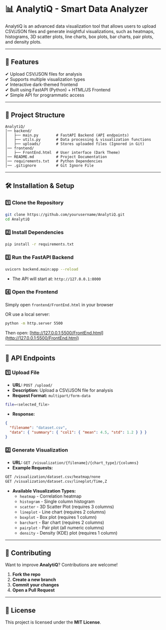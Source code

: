 # 📊 AnalytiQ - Smart Data Analyzer

AnalytiQ is an advanced data visualization tool that allows users to upload CSV/JSON files and generate insightful visualizations, such as heatmaps, histograms, 3D scatter plots, line charts, box plots, bar charts, pair plots, and density plots.

---

## 🚀 Features
✔ Upload CSV/JSON files for analysis  
✔ Supports multiple visualization types  
✔ Interactive dark-themed frontend  
✔ Built using FastAPI (Python) + HTML/JS Frontend  
✔ Simple API for programmatic access  

---

## 📂 Project Structure
```
AnalytiQ/
│── backend/
│   ├── main.py        # FastAPI Backend (API endpoints)
│   ├── utils.py       # Data processing & visualization functions
│   ├── uploads/       # Stores uploaded files (Ignored in Git)
│── frontend/
│   ├── FrontEnd.html  # User interface (Dark Theme)
│── README.md          # Project Documentation
│── requirements.txt   # Python Dependencies
│── .gitignore         # Git Ignore File
```

---

## 🛠 Installation & Setup

### 1️⃣ Clone the Repository
```sh
git clone https://github.com/yourusername/AnalytiQ.git
cd AnalytiQ
```

### 2️⃣ Install Dependencies
```sh
pip install -r requirements.txt
```

### 3️⃣ Run the FastAPI Backend
```sh
uvicorn backend.main:app --reload
```
- The API will start at: `http://127.0.0.1:8000`

### 4️⃣ Open the Frontend
Simply open `frontend/FrontEnd.html` in your browser

OR use a local server:
```sh
python -m http.server 5500
```
Then open: [http://127.0.0.1:5500/FrontEnd.html](http://127.0.0.1:5500/FrontEnd.html)

---

## 📡 API Endpoints

### **1️⃣ Upload File**
- **URL:** `POST /upload/`
- **Description:** Upload a CSV/JSON file for analysis
- **Request Format:** `multipart/form-data`
```sh
file=<selected_file>
```
- **Response:**
```json
{
  "filename": "dataset.csv",
  "data": { "summary": { "col1": { "mean": 4.5, "std": 1.2 } } }
}
```

### **2️⃣ Generate Visualization**
- **URL:** `GET /visualization/{filename}/{chart_type}/{columns}`
- **Example Requests:**
```sh
GET /visualization/dataset.csv/heatmap/none
GET /visualization/dataset.csv/lineplot/Time,Z
```
- **Available Visualization Types:**
  - `heatmap` - Correlation heatmap  
  - `histogram` - Single column histogram  
  - `scatter` - 3D Scatter Plot (requires 3 columns)  
  - `lineplot` - Line chart (requires 2 columns)  
  - `boxplot` - Box plot (requires 1 column)  
  - `barchart` - Bar chart (requires 2 columns)  
  - `pairplot` - Pair plot (all numeric columns)  
  - `density` - Density (KDE) plot (requires 1 column)  

---

## 🤝 Contributing
Want to improve **AnalytiQ**? Contributions are welcome!

1. **Fork the repo**  
2. **Create a new branch**  
3. **Commit your changes**  
4. **Open a Pull Request**  

---

## 📄 License
This project is licensed under the **MIT License**.

